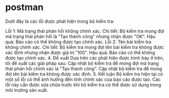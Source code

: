 # postman
Dưới đây là các lỗi được phát hiện trong bộ kiểm tra:

Lỗi 1: Mã trạng thái phản hồi không chính xác.
Chi tiết: Bộ kiểm tra mong đợi mã trạng thái phản hồi là "Tạo thành công" nhưng nhận được "OK".
Hậu quả: Báo cáo có thể không được tạo chính xác.
Lỗi 2: Tên bài kiểm tra không chính xác.
Chi tiết: Bộ kiểm tra mong đợi tên bài kiểm tra không được xác định nhưng nhận được giá trị "100".
Hậu quả: Báo cáo có thể không được tạo chính xác.
4. Đề xuất
Dựa trên các phát hiện được trình bày ở trên, tôi đề xuất các giải pháp sau:
Cập nhật bộ kiểm tra để mong đợi mã trạng thái phản hồi chính xác là "Tạo thành công".
Cập nhật bộ kiểm tra để mong đợi tên bài kiểm tra không được xác định.
5. Kết luận
Bộ kiểm tra hiện tại có một số lỗi có thể ảnh hưởng đến tính chính xác của báo cáo được tạo. Các lỗi này cần được sửa chữa trước khi bộ kiểm tra có thể được sử dụng trong môi trường sản xuất.
